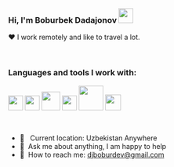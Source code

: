 ### Hi, I'm Boburbek Dadajonov <img src="https://media1.giphy.com/media/w1OBpBd7kJqHrJnJ13/giphy.gif?cid=ecf05e47iuzyjq796uz7yynzwm6n8rpaird2xl8wb8eofh2a&rid=giphy.gif&ct=s" width="30px">

❤️ I work remotely and like to travel a lot.



<br />

### Languages and tools I work with:

<code><img src="https://cdn-icons-png.flaticon.com/512/174/174854.png?w=360" width="30px"></code>
<code><img src="https://upload.wikimedia.org/wikipedia/commons/thumb/6/62/CSS3_logo.svg/800px-CSS3_logo.svg.png" width="30px"></code>
<code><img src="https://upload.wikimedia.org/wikipedia/commons/thumb/9/96/Sass_Logo_Color.svg/1280px-Sass_Logo_Color.svg.png" width="38px"></code>
<code><img src="https://brandslogos.com/wp-content/uploads/thumbs/bootstrap-logo-vector.svg" width="30px"></code>
<code><img src="https://1000logos.net/wp-content/uploads/2020/09/JavaScript-Logo.png" width="50px"></code>
<code><img src="https://upload.wikimedia.org/wikipedia/commons/thumb/a/a7/React-icon.svg/2300px-React-icon.svg.png" width="32px"></code>

<br />

- 📍 &nbsp; Current location: Uzbekistan Anywhere
- 📝&nbsp; Ask me about anything, I am happy to help
- 📨&nbsp; How to reach me: [djboburdev@gmail.com](https://www.instagram.com/dj.boburjon/)
